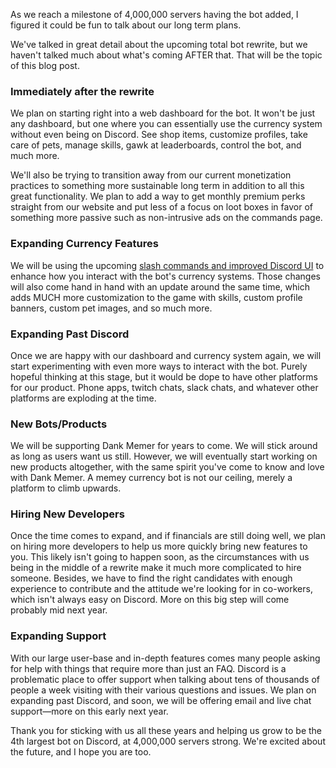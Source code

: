 As we reach a milestone of 4,000,000 servers having the bot added, I figured it could be fun to talk about our long term plans.

We've talked in great detail about the upcoming total bot rewrite, but we haven't talked much about what's coming AFTER that. That will be the topic of this blog post.

### Immediately after the rewrite
We plan on starting right into a web dashboard for the bot. It won't be just any dashboard, but one where you can essentially use the currency system without even being on Discord. See shop items, customize profiles, take care of pets, manage skills, gawk at leaderboards, control the bot, and much more.

We'll also be trying to transition away from our current monetization practices to something more sustainable long term in addition to all this great functionality. We plan to add a way to get monthly premium perks straight from our website and put less of a focus on loot boxes in favor of something more passive such as non-intrusive ads on the commands page.

### Expanding Currency Features
We will be using the upcoming [slash commands and improved Discord UI](https://blog.discord.com/the-future-of-bots-on-discord-4e6e050ab52e) to enhance how you interact with the bot's currency systems. Those changes will also come hand in hand with an update around the same time, which adds MUCH more customization to the game with skills, custom profile banners, custom pet images, and so much more.

### Expanding Past Discord
Once we are happy with our dashboard and currency system again, we will start experimenting with even more ways to interact with the bot. Purely hopeful thinking at this stage, but it would be dope to have other platforms for our product. Phone apps, twitch chats, slack chats, and whatever other platforms are exploding at the time.

### New Bots/Products
We will be supporting Dank Memer for years to come. We will stick around as long as users want us still. However, we will eventually start working on new products altogether, with the same spirit you've come to know and love with Dank Memer. A memey currency bot is not our ceiling, merely a platform to climb upwards.

### Hiring New Developers
Once the time comes to expand, and if financials are still doing well, we plan on hiring more developers to help us more quickly bring new features to you. This likely isn't going to happen soon, as the circumstances with us being in the middle of a rewrite make it much more complicated to hire someone. Besides, we have to find the right candidates with enough experience to contribute and the attitude we're looking for in co-workers, which isn't always easy on Discord. More on this big step will come probably mid next year.

### Expanding Support
With our large user-base and in-depth features comes many people asking for help with things that require more than just an FAQ. Discord is a problematic place to offer support when talking about tens of thousands of people a week visiting with their various questions and issues. We plan on expanding past Discord, and soon, we will be offering email and live chat support—more on this early next year.

Thank you for sticking with us all these years and helping us grow to be the 4th largest bot on Discord, at 4,000,000 servers strong. We're excited about the future, and I hope you are too.